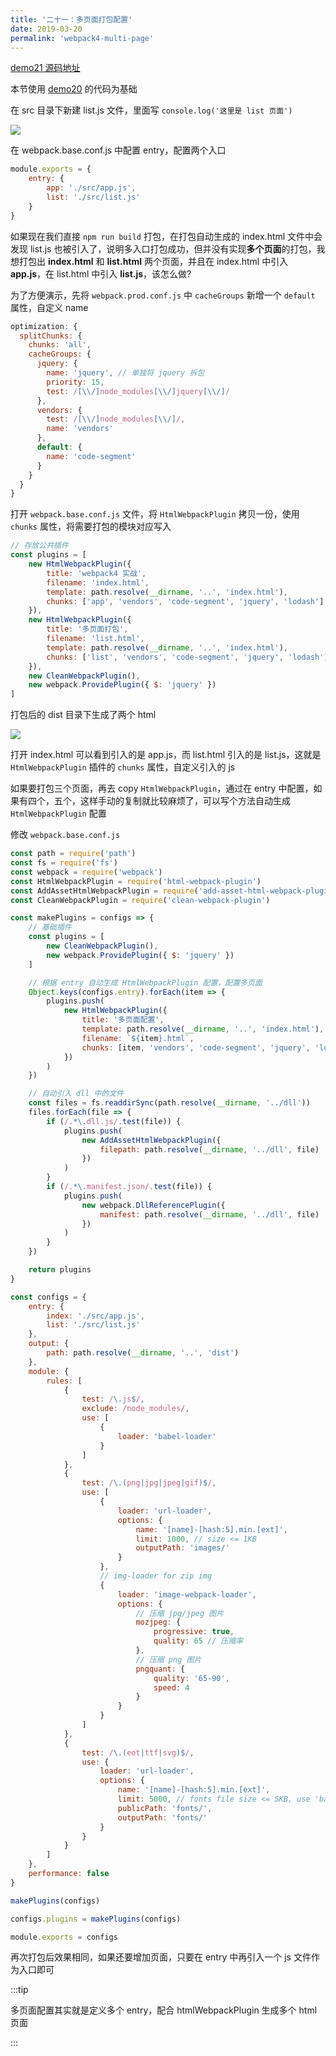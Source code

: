 ```yaml
---
title: '二十一：多页面打包配置'
date: 2019-03-20
permalink: 'webpack4-multi-page'
---
```


[demo21 源码地址](https://github.com/ITxiaohao/webpack4-learn/tree/master/demo21)

本节使用 [demo20](https://github.com/ITxiaohao/webpack4-learn/tree/master/demo20) 的代码为基础

在 src 目录下新建 list.js 文件，里面写 `console.log('这里是 list 页面')`

![](https://raw.githubusercontent.com/ITxiaohao/blog-img/master/img/webpack/20190323132604.png)

在 webpack.base.conf.js 中配置 entry，配置两个入口

```js
module.exports = {
	entry: {
		app: './src/app.js',
		list: './src/list.js'
	}
}
```

如果现在我们直接 `npm run build` 打包，在打包自动生成的 index.html 文件中会发现 list.js 也被引入了，说明多入口打包成功，但并没有实现**多个页面**的打包，我想打包出 **index.html** 和 **list.html** 两个页面，并且在 index.html 中引入 **app.js**，在 list.html 中引入 **list.js**，该怎么做?

为了方便演示，先将 `webpack.prod.conf.js` 中 `cacheGroups` 新增一个 `default` 属性，自定义 name

```js
optimization: {
  splitChunks: {
    chunks: 'all',
    cacheGroups: {
      jquery: {
        name: 'jquery', // 单独将 jquery 拆包
        priority: 15,
        test: /[\\/]node_modules[\\/]jquery[\\/]/
      },
      vendors: {
        test: /[\\/]node_modules[\\/]/,
        name: 'vendors'
      },
      default: {
        name: 'code-segment'
      }
    }
  }
}
```

打开 `webpack.base.conf.js` 文件，将 `HtmlWebpackPlugin` 拷贝一份，使用 `chunks` 属性，将需要打包的模块对应写入

```js {7,13}
// 存放公共插件
const plugins = [
	new HtmlWebpackPlugin({
		title: 'webpack4 实战',
		filename: 'index.html',
		template: path.resolve(__dirname, '..', 'index.html'),
		chunks: ['app', 'vendors', 'code-segment', 'jquery', 'lodash']
	}),
	new HtmlWebpackPlugin({
		title: '多页面打包',
		filename: 'list.html',
		template: path.resolve(__dirname, '..', 'index.html'),
		chunks: ['list', 'vendors', 'code-segment', 'jquery', 'lodash']
	}),
	new CleanWebpackPlugin(),
	new webpack.ProvidePlugin({ $: 'jquery' })
]
```

打包后的 dist 目录下生成了两个 html

![](https://raw.githubusercontent.com/ITxiaohao/blog-img/master/img/webpack/20190325144542.png)

打开 index.html 可以看到引入的是 app.js，而 list.html 引入的是 list.js，这就是 `HtmlWebpackPlugin` 插件的 `chunks` 属性，自定义引入的 js

如果要打包三个页面，再去 copy `HtmlWebpackPlugin`，通过在 entry 中配置，如果有四个，五个，这样手动的复制就比较麻烦了，可以写个方法自动生成 `HtmlWebpackPlugin` 配置

修改 `webpack.base.conf.js`

```js
const path = require('path')
const fs = require('fs')
const webpack = require('webpack')
const HtmlWebpackPlugin = require('html-webpack-plugin')
const AddAssetHtmlWebpackPlugin = require('add-asset-html-webpack-plugin')
const CleanWebpackPlugin = require('clean-webpack-plugin')

const makePlugins = configs => {
	// 基础插件
	const plugins = [
		new CleanWebpackPlugin(),
		new webpack.ProvidePlugin({ $: 'jquery' })
	]

	// 根据 entry 自动生成 HtmlWebpackPlugin 配置，配置多页面
	Object.keys(configs.entry).forEach(item => {
		plugins.push(
			new HtmlWebpackPlugin({
				title: '多页面配置',
				template: path.resolve(__dirname, '..', 'index.html'),
				filename: `${item}.html`,
				chunks: [item, 'vendors', 'code-segment', 'jquery', 'lodash']
			})
		)
	})

	// 自动引入 dll 中的文件
	const files = fs.readdirSync(path.resolve(__dirname, '../dll'))
	files.forEach(file => {
		if (/.*\.dll.js/.test(file)) {
			plugins.push(
				new AddAssetHtmlWebpackPlugin({
					filepath: path.resolve(__dirname, '../dll', file)
				})
			)
		}
		if (/.*\.manifest.json/.test(file)) {
			plugins.push(
				new webpack.DllReferencePlugin({
					manifest: path.resolve(__dirname, '../dll', file)
				})
			)
		}
	})

	return plugins
}

const configs = {
	entry: {
		index: './src/app.js',
		list: './src/list.js'
	},
	output: {
		path: path.resolve(__dirname, '..', 'dist')
	},
	module: {
		rules: [
			{
				test: /\.js$/,
				exclude: /node_modules/,
				use: [
					{
						loader: 'babel-loader'
					}
				]
			},
			{
				test: /\.(png|jpg|jpeg|gif)$/,
				use: [
					{
						loader: 'url-loader',
						options: {
							name: '[name]-[hash:5].min.[ext]',
							limit: 1000, // size <= 1KB
							outputPath: 'images/'
						}
					},
					// img-loader for zip img
					{
						loader: 'image-webpack-loader',
						options: {
							// 压缩 jpg/jpeg 图片
							mozjpeg: {
								progressive: true,
								quality: 65 // 压缩率
							},
							// 压缩 png 图片
							pngquant: {
								quality: '65-90',
								speed: 4
							}
						}
					}
				]
			},
			{
				test: /\.(eot|ttf|svg)$/,
				use: {
					loader: 'url-loader',
					options: {
						name: '[name]-[hash:5].min.[ext]',
						limit: 5000, // fonts file size <= 5KB, use 'base64'; else, output svg file
						publicPath: 'fonts/',
						outputPath: 'fonts/'
					}
				}
			}
		]
	},
	performance: false
}

makePlugins(configs)

configs.plugins = makePlugins(configs)

module.exports = configs
```

再次打包后效果相同，如果还要增加页面，只要在 entry 中再引入一个 js 文件作为入口即可

:::tip

多页面配置其实就是定义多个 entry，配合 htmlWebpackPlugin 生成多个 html 页面

:::
